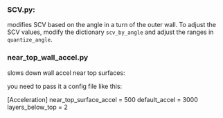 ### SCV.py:
modifies SCV based on the angle in a turn of the outer wall.
To adjust the SCV values, modify the dictionary `scv_by_angle` and adjust the ranges in `quantize_angle`.

### near_top_wall_accel.py
slows down wall accel near top surfaces:

you need to pass it a config file like this:

[Acceleration]
near_top_surface_accel = 500
default_accel = 3000
layers_below_top = 2

